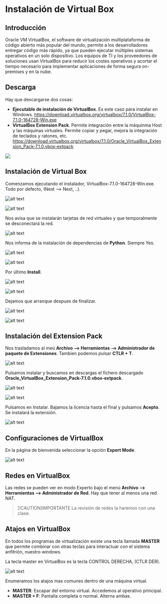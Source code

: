# Instalación de Virtual Box

## Introducción
Oracle VM VirtualBox, el software de virtualización multiplataforma de código abierto más popular del mundo, permite a los desarrolladores entregar código más rápido, ya que pueden ejecutar múltiples sistemas operativos en un solo dispositivo. Los equipos de TI y los proveedores de soluciones usan VirtualBox para reducir los costes operativos y acortar el tiempo necesario para implementar aplicaciones de forma segura on-premises y en la nube.

## Descarga

Hay que descargarse dos cosas:

* **Ejecutable de instalación de VirtualBox**. Es este caso para instalar en Windows.
https://download.virtualbox.org/virtualbox/7.1.0/VirtualBox-7.1.0-164728-Win.exe 
* **VirtualBox Extension Pack**. Permite integración entre la máquinma Host y las máquinas virtuales. Permite copiar y pegar, mejora la integración de teclados y ratones, etc. 
https://download.virtualbox.org/virtualbox/7.1.0/Oracle_VirtualBox_Extension_Pack-7.1.0.vbox-extpack

![](../images/downvbox.png)

## Instalación de Virtual Box

Comenzamos ejecutando el instalador, VirtualBox-7.1.0-164728-Win.exe. Todo por defecto, (Nest --> Next, ..).

![alt text](../images/img-virtualbox.png)

![alt text](../images/img-virtualbox-1.png)

Nos avisa que se instalarán tarjetas de red virtuales y que temporalmente se desconectará la red.

![alt text](../images/img-virtualbox-2.png)

Nos informa de la instalación de dependencias de **Python**. Siempre Yes.

![alt text](../images/img-virtualbox-3.png)

![alt text](../images/img-virtualbox-4.png)

Por último **Install**.

![alt text](../images/img-virtualbox-5.png)

![alt text](../images/img-virtualbox-6.png)

Dejamos que arranque despues de finalizar.

![alt text](../images/img-virtualbox-7.png)

![alt text](../images/img-virtualbox-8.png)

## Instalación del Extension Pack

Nos trasladamos al meú **Archivo --> Herramientas --> Administrador de paquete de Extensiones**. Tambien podemos pulsar **CTLR + T**. 

![alt text](../images/img-virtualbox-9.png)


Pulsamos instalar y buscamos en descargas el fichero descargado **Oracle_VirtualBox_Extension_Pack-7.1.0.vbox-extpack**.

![alt text](../images/img-virtualbox-10.png)

![alt text](../images/img-virtualbox-11.png)

Pulsamos en Instalar. Bajamos la licencia hasta el final y pulsamos **Acepto**. Se instalará la extensión.

![alt text](../images/img-virtualbox-12.png)

## Configuraciones de VirtualBox

En la página de bienvenida seleccionar la opción **Expert Mode**.

![alt text](../images/img-virtualbox-13.png)

## Redes en VirtualBox

Las redes se pueden ver en modo Experto bajo el menú **Archivo --> Herramientas --> Administrador de Red**. Hay que tener al menos una red NAT.

> [!CAUTION]IMPORTANTE
> La revisión de redes la haremos con una clase.

## Atajos en VirtualBox

En todos los programas de virtualización existe una tecla llamada **MASTER** que permite combinar con otras teclas para interactuar con el sistema anfitrión, nuestro windows.

La tecla master en VirtualBox es la tecla CONTROL DERECHA, (CTLR DER).

![alt text](../images/img-virtualbox-14.png)

Enumeramos los atajos mas comunes dentro de una máquina virtual.

* **MASTER**: Escapar del entorno virtual. Accedemos al operativo principal.
* **MASTER + F**: Pantalla completa o normal. Alterna ambas.


